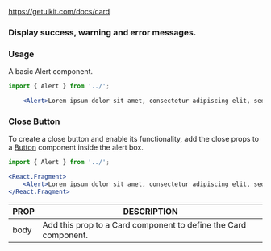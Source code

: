 https://getuikit.com/docs/card

### Display success, warning and error messages.

### Usage
A basic Alert component.

```jsx
import { Alert } from '../';

    <Alert>Lorem ipsum dolor sit amet, consectetur adipiscing elit, sed do eiusmod tempor incididunt ut labore et dolore magna aliqua.</Alert>
```

### Close Button
To create a close button and enable its functionality, add the close props to a <a href="#/Button">Button</a> component inside the alert box.

```jsx
import { Alert } from '../';

<React.Fragment>
    <Alert>Lorem ipsum dolor sit amet, consectetur adipiscing elit, sed do eiusmod tempor incididunt ut labore et dolore magna aliqua.</Alert>
</React.Fragment>
```


| PROP  | DESCRIPTION |
| ----- | ----------- |
| body  | Add this prop to a Card component to define the Card component. |
